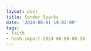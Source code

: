 ```yaml
---
layout: post
title: Condor Sparks
date: '2024-06-01 19:02:09'
tags:
- faith
- hash-import-2024-08-08-00-38
---
```


